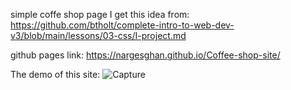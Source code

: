 simple coffe shop page 
I get this idea from: https://github.com/btholt/complete-intro-to-web-dev-v3/blob/main/lessons/03-css/I-project.md

github pages link: https://nargesghan.github.io/Coffee-shop-site/

The demo of this site:
![Capture](https://github.com/nargesghan/Coffee-shop-site/assets/72782438/24a0e5b9-df10-4019-8774-a60a807d87ea)
